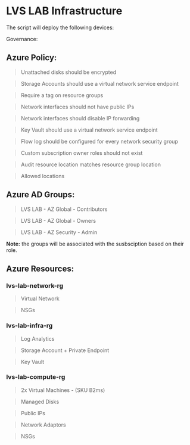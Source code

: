 # LVS LAB Infrastructure

The script will deploy the following devices:

Governance: 

## Azure Policy:

>Unattached disks should be encrypted

>Storage Accounts should use a virtual network service endpoint

>Require a tag on resource groups

>Network interfaces should not have public IPs

>Network interfaces should disable IP forwarding

>Key Vault should use a virtual network service endpoint

>Flow log should be configured for every network security group

>Custom subscription owner roles should not exist

>Audit resource location matches resource group location

>Allowed locations


## Azure AD Groups:

>LVS LAB - AZ Global - Contributors

>LVS LAB - AZ Global - Owners

>LVS LAB - AZ Security - Admin

**Note:** the groups will be associated with the susbsciption based on their role.


## Azure Resources:

### lvs-lab-network-rg
>Virtual Network

>NSGs

### lvs-lab-infra-rg
>Log Analytics

>Storage Account + Private Endpoint

>Key Vault

### lvs-lab-compute-rg
>2x Virtual Machines - (SKU B2ms)

>Managed Disks

>Public IPs

>Network Adaptors

>NSGs
